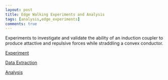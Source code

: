 ```yaml
---
layout: post 
title: Edge Walking Experiments and Analysis
tags: [analysis,edge_experiments]
comments: true
---
```


Experiments to investigate and validate the ability of an induction coupler to produce attactive and repulsive forces while straddling a convex conductor. 

[Experiment](air_track_data_acquisition.html)

[Data Extraction](air_track_image_analysis.html)

[Analysis](air_track_force_analysis.html)